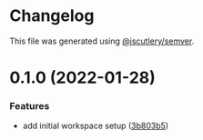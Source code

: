 # Changelog

This file was generated using [@jscutlery/semver](https://github.com/jscutlery/semver).

# 0.1.0 (2022-01-28)


### Features

* add initial workspace setup ([3b803b5](https://github.com/nxmn/nxmn/commit/3b803b5506abd5da5236fc1546b93f0ff9899bc1))

